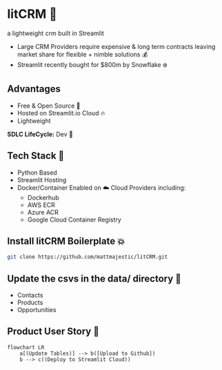 # litCRM 🚀
a lightweight crm built in Streamlit
  -  Large CRM Providers require expensive & long term contracts leaving market share for flexible + nimble solutions 💰
  - Streamlit recently bought for $800m by Snowflake ❄️

## Advantages
- Free & Open Source 🎡
- Hosted on Streamlit.io Cloud 🔥
- Lightweight

__SDLC LifeCycle:__ Dev 🚝 

## Tech Stack 📡
- Python Based
- Streamlit Hosting
- Docker/Container Enabled on ☁️ Cloud Providers including:
  - Dockerhub
  - AWS ECR
  - Azure ACR
  - Google Cloud Container Registry

## Install litCRM Boilerplate 💥
```bash
git clone https://github.com/mattmajestic/litCRM.git
```

## Update the csvs in the data/ directory 📂
- Contacts
- Products
- Opportunities

## Product User Story 📕
```mermaid
flowchart LR
    a[(Update Tables)] --> b([Upload to Github])
    b --> c((Deploy to Streamlit Cloud))
 ```
